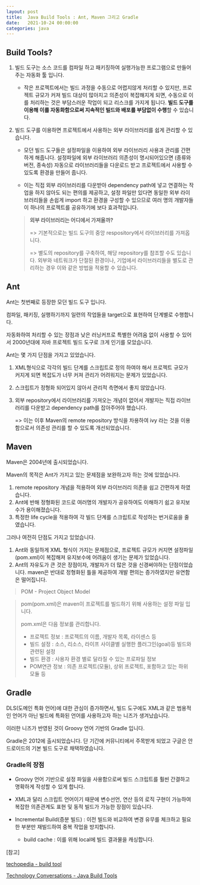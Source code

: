 ```yaml
---
layout: post
title:  Java Build Tools : Ant, Maven 그리고 Gradle
date:   2021-10-24 00:00:00
categories: java
---
```


## Build Tools?

1. 빌드 도구는 소스 코드를 컴파일 하고 패키징하여 실행가능한 프로그램으로 만들어주는 자동화 툴 입니다.
   - 작은 프로젝트에서는 빌드 과정을 수동으로 어렵지않게 처리할 수 있지만, 프로젝트 규모가 커져 빌드 대상이 많아지고 의존성이 복잡해지게 되면, 수동으로 이를 처리하는 것은 부담스러운 작업이 되고 리스크를 가지게 됩니다. **빌드 도구를 이용해 이를 자동화함으로써 지속적인 빌드와 배포를 부담없이 수행**할 수 있습니다.

2. 빌드 도구를 이용하면 프로젝트에서 사용하는 외부 라이브러리를 쉽게 관리할 수 있습니다.

   - 모던 빌드 도구들은 설정파일을 이용하여 외부 라이브러리 사용과 관리를 간편하게 해줍니다. 설정파일에 외부 라이브러리 의존성이 명시되어있으면 (종류와 버전, 종속성) 자동으로 라이브러리들을 다운로드 받고 프로젝트에서 사용할 수 있도록 환경을 만들어 줍니다. 

   - 이는 직접 외부 라이브러리를 다운받아 dependency path에 넣고 연결하는 작업을 하지 않아도 되는 편의를 제공하고, 설정 파일만 있다면 동일한 외부 라이브러리들을 손쉽게 import 하고 환경을 구성할 수 있으므로 여러 명의 개발자들이 하나의 프로젝트를 공유하기에 보다 효과적입니다.

   > **외부 라이브러리는 어디에서 가져올까?**
   >
   > => 기본적으로는 빌드 도구의 중앙 respository에서 라이브러리를 가져옵니다. 
   >
   > => 별도의 repository를 구축하여, 해당 repository를 참조할 수도 있습니다. 외부와 네트워크가 단절된 환경이나, 기업에서 라이브러리들을 별도로 관리하는 경우 이와 같은 방법을 적용할 수 있습니다.



## Ant

Ant는 첫번째로 등장한 모던 빌드 도구 입니다.

컴파일, 패키징, 실행하기까지 일련의 작업들을 target으로 표현하여 단계별로 수행합니다.

자동화하여 처리할 수 있는 장점과 낮은 러닝커프로 특별한 어려움 없이 사용할 수 있어서 2000년대에 자바 프로젝트 빌드 도구로 크게 인기를 모았습니다.

Ant는 몇 가지 단점을 가지고 있었습니다.

1. XML형식으로 각각의 빌드 단계를 스크립트로 정의 하여야 해서 프로젝트 규모가 커지게 되면 복잡도가 너무 커져 관리가 어려워지는 문제가 있었습니다.

2. 스크립트가 정형화 되어있지 않아서 관리적 측면에서 좋지 않았습니다.

3. 외부 repository에서 라이브러리를 가져오는 개념이 없어서 개발자는 직접 라이브러리를 다운받고 dependency path를 잡아주어야 했습니다.

   => 이는 이후 Maven의 remote repository 방식을 차용하여 ivy 라는 것을 이용함으로서 의존성 관리를 할 수 있도록 개선되었습니다.



## Maven

Maven은 2004년에 출시되었습니다.

Maven의 목적은 Ant가 가지고 있는 문제점을 보완하고자 하는 것에 있었습니다.

1. remote repository 개념을 적용하여 외부 라이브러리 의존을 쉽고 간편하게 하였습니다.
2. Ant에 반해 정형화된 코드로 여러명의 개발자가 공유하여도 이해하기 쉽고 유지보수가 용이해졌습니다.  
3. 특정한 life cycle을 적용하여 각 빌드 단계를 스크립트로 작성하는 번거로움을 줄였습니다.

그러나 여전히 단점도 가지고 있었습니다.

1. Ant와 동일하게 XML 형식이 가지는 문제점으로, 프로젝트 규모가 커지면 설정파일(pom.xml)이 복잡해져 유지보수에 어려움이 생기는 문제가 있었습니다.
2. Ant의 자유도가 큰 것은 장점이자, 개발자가 더 많은 것을 신경써야하는 단점이었습니다. maven은 반대로 정형화된 틀을 제공하여 개발 편의는 증가하였지만 유연함은 떨어집니다.



> POM - Project Object Model

> pom(pom.xml)은 maven이 프로젝트를 빌드하기 위해 사용하는 설정 파일 입니다. 
>
> pom.xml은 다음 정보를 관리합니다.
>
> - 프로젝트 정보 : 프로젝트의 이름, 개발자 목록, 라이센스 등
> - 빌드 설정 : 소스, 리소스, 라이프 사이클별 실행한 플러그인(goal)등 빌드와 관련된 설정
> - 빌드 환경 : 사용자 환경 별로 달라질 수 있는 프로파일 정보
> - POM연관 정보 : 의존 프로젝트(모듈), 상위 프로젝트, 포함하고 있는 하위 모듈 등 



## Gradle

DLS(도메인 특화 언어)에 대한 관심이 증가하면서, 빌드 도구에도 XML과 같은 범용적인 언어가 아닌 빌드에 특화된 언어를 사용하고자 하는 니즈가 생겨났습니다. 

이러한 니즈가 반영된 것이 Groovy 언어 기반의 Gradle 입니다. 

Gradle은 2012에 출시되었습니다. 단 기간에 커뮤니티에서 주목받게 되었고 구글은 안드로이드의 기본 빌드 도구로 채택하였습니다.



### Gradle의 장점

- Groovy 언어 기반으로 설정 파일을 사용함으로써 빌드 스크립트를 훨씬 간결하고 명확하게 작성할 수 있게 합니다. 

- XML과 달리 스크립트 언어이기 때문에 변수선언, 연산 등의 로직 구현이 가능하여 복잡한 의존관계도 표현 및 동적 빌드가 가능한 장점이 있습니다.

- Incremental Build(증분 빌드) : 이전 빌드와 비교하여 변경 유무를 체크하고 필요한 부분만 재빌드하여 중복 작업을 방지합니다.

  - build cache : 이를 위해 local에 빌드 결과물을 캐싱합니다.

    

[참고]

[techopedia - build tool](https://www.techopedia.com/definition/16359/build-tool)

[Technology Conversations - Java Build Tools](https://technologyconversations.com/)